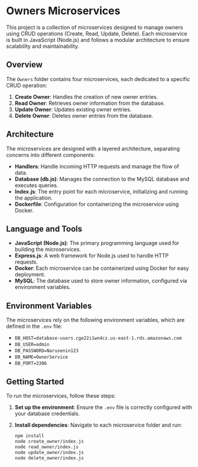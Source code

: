 # Owners Microservices

This project is a collection of microservices designed to manage owners using CRUD operations (Create, Read, Update, Delete). Each microservice is built in JavaScript (Node.js) and follows a modular architecture to ensure scalability and maintainability.

## Overview

The `Owners` folder contains four microservices, each dedicated to a specific CRUD operation:

1. **Create Owner**: Handles the creation of new owner entries.
2. **Read Owner**: Retrieves owner information from the database.
3. **Update Owner**: Updates existing owner entries.
4. **Delete Owner**: Deletes owner entries from the database.

## Architecture

The microservices are designed with a layered architecture, separating concerns into different components:

- **Handlers**: Handle incoming HTTP requests and manage the flow of data.
- **Database (db.js)**: Manages the connection to the MySQL database and executes queries.
- **Index.js**: The entry point for each microservice, initializing and running the application.
- **Dockerfile**: Configuration for containerizing the microservice using Docker.

## Language and Tools

- **JavaScript (Node.js)**: The primary programming language used for building the microservices.
- **Express.js**: A web framework for Node.js used to handle HTTP requests.
- **Docker**: Each microservice can be containerized using Docker for easy deployment.
- **MySQL**: The database used to store owner information, configured via environment variables.

## Environment Variables

The microservices rely on the following environment variables, which are defined in the `.env` file:

- `DB_HOST=database-users.cge22i1wn4cz.us-east-1.rds.amazonaws.com`
- `DB_USER=admin`
- `DB_PASSWORD=Narusenin123`
- `DB_NAME=OwnerService`
- `DB_PORT=3306`

## Getting Started

To run the microservices, follow these steps:

1. **Set up the environment**: Ensure the `.env` file is correctly configured with your database credentials.
2. **Install dependencies**: Navigate to each microservice folder and run:

   ```bash
   npm install
   node create_owner/index.js
   node read_owner/index.js
   node update_owner/index.js
   node delete_owner/index.js
